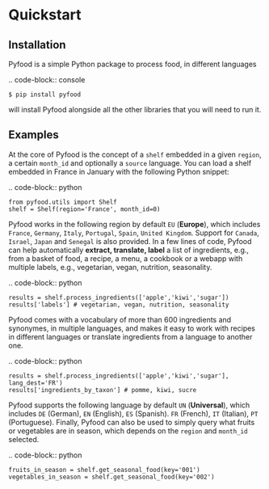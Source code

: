 Quickstart
==========


Installation
------------

Pyfood is a simple Python package to process food, in different languages

.. code-block:: console

	$ pip install pyfood

will install Pyfood alongside all the other libraries that you will need to run it.

Examples
--------

At the core of Pyfood is the concept of a ``shelf`` embedded in a given ``region``, a certain ``month_id`` and optionally a ``source`` language.
You can load a shelf embedded in France in January with the following Python snippet:

.. code-block:: python
    
    from pyfood.utils import Shelf
    shelf = Shelf(region='France', month_id=0)


Pyfood works in the following region by default ``EU`` (**Europe**), which includes ``France``, ``Germany``, ``Italy``, ``Portugal``, ``Spain``, ``United Kingdom``. Support for ``Canada``, ``Israel``, ``Japan`` and ``Senegal`` is also provided.
In a few lines of code, Pyfood can help automatically **extract, translate, label** a list of ingredients, e.g., from a basket of food, a recipe, a menu, a cookbook or a webapp with multiple labels, e.g., vegetarian, vegan, nutrition, seasonality.

.. code-block:: python

    results = shelf.process_ingredients(['apple','kiwi','sugar'])
    results['labels'] # vegetarian, vegan, nutrition, seasonality

Pyfood comes with a vocabulary of more than 600 ingredients and synonymes, in multiple languages, and makes it easy to work with recipes in different languages or translate ingredients from a language to another one.

.. code-block:: python

    results = shelf.process_ingredients(['apple','kiwi','sugar'], lang_dest='FR')
    results['ingredients_by_taxon'] # pomme, kiwi, sucre

Pyfood supports the following language by default ``UN`` (**Universal**), which includes ``DE`` (German), ``EN`` (English), ``ES`` (Spanish). ``FR`` (French), ``IT`` (Italian), ``PT`` (Portuguese). Finally, Pyfood can also be used to simply query what fruits or vegetables are in season, which depends on the ``region`` and ``month_id`` selected.

.. code-block:: python

    fruits_in_season = shelf.get_seasonal_food(key='001')
    vegetables_in_season = shelf.get_seasonal_food(key='002')
